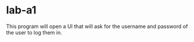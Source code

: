 # lab-a1

This program will open a UI that will ask for the username and password of the user to log them in.   
